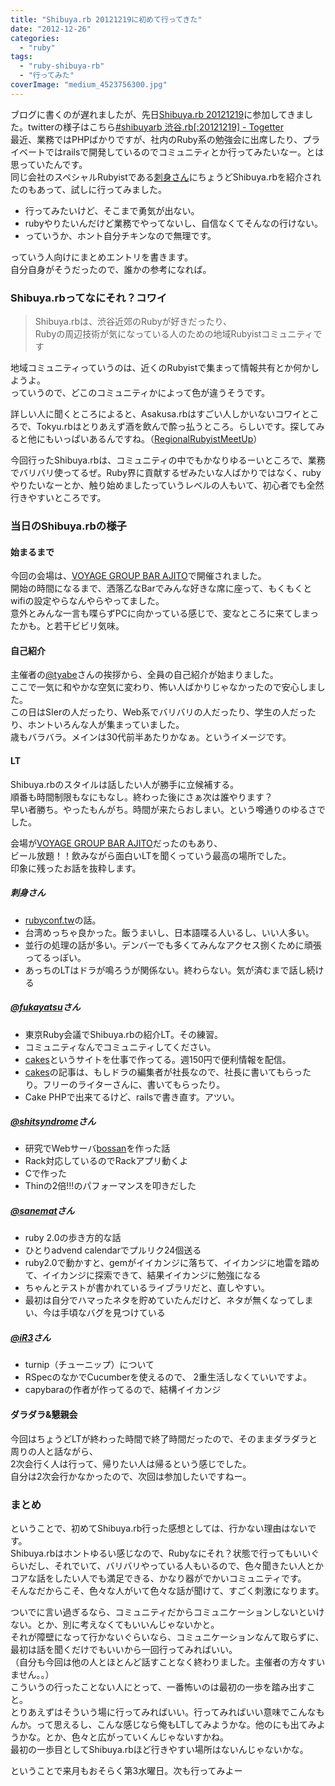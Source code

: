 ```yaml
---
title: "Shibuya.rb 20121219に初めて行ってきた"
date: "2012-12-26"
categories: 
  - "ruby"
tags: 
  - "ruby-shibuya-rb"
  - "行ってみた"
coverImage: "medium_4523756300.jpg"
---
```


ブログに書くのが遅れましたが、先日[Shibuya.rb 20121219](http://www.zusaar.com/event/447306)に参加してきました。twitterの様子はこちら[#shibuyarb 渋谷.rb\[:20121219\] - Togetter](http://togetter.com/li/425625)  
最近、業務ではPHPばかりですが、社内のRuby系の勉強会に出席したり、プライベートではrailsで開発しているのでコミュニティとか行ってみたいなー。とは思っていたんです。  
同じ会社のスペシャルRubyistである[刺身さん](https://twitter.com/kyanny)にちょうどShibuya.rbを紹介されたのもあって、試しに行ってみました。

- 行ってみたいけど、そこまで勇気が出ない。
- rubyやりたいんだけど業務でやってないし、自信なくてそんなの行けない。
- っていうか、ホント自分チキンなので無理です。

っていう人向けにまとめエントリを書きます。  
自分自身がそうだったので、誰かの参考になれば。

### Shibuya.rbってなにそれ？コワイ

> Shibuya.rbは、渋谷近郊のRubyが好きだったり、  
> Rubyの周辺技術が気になっている人のための地域Rubyistコミュニティです

地域コミュニティっていうのは、近くのRubyistで集まって情報共有とか何かしようよ。  
っていうので、どこのコミュニティかによって色が違うそうです。

詳しい人に聞くところによると、Asakusa.rbはすごい人しかいないコワイところで、Tokyu.rbはとりあえず酒を飲んで酔っ払うところ。らしいです。探してみると他にもいっぱいあるんですね。（[RegionalRubyistMeetUp](https://github.com/ruby-no-kai/official/wiki/RegionalRubyistMeetUp)）

今回行ったShibuya.rbは、コミュニティの中でもかなりゆるーいところで、業務でバリバリ使ってるぜ。Ruby界に貢献するぜみたいな人ばかりではなく、rubyやりたいなーとか、触り始めましたっていうレベルの人もいて、初心者でも全然行きやすいところです。

### 当日のShibuya.rbの様子

#### 始まるまで

今回の会場は、[VOYAGE GROUP BAR AJITO](http://voyagegroup.com/business/office/office015/)で開催されました。  
開始の時間になるまで、洒落乙なBarでみんな好きな席に座って、もくもくとwifiの設定やらなんやらやってました。  
意外とみんな一言も喋らずPCに向かっている感じで、変なところに来てしまったかも。と若干ビビリ気味。

#### 自己紹介

主催者の[@tyabe](https://twitter.com/tyabe)さんの挨拶から、全員の自己紹介が始まりました。  
ここで一気に和やかな空気に変わり、怖い人ばかりじゃなかったので安心しました。  
この日はSIerの人だったり、Web系でバリバリの人だったり、学生の人だったり、ホントいろんな人が集まっていました。  
歳もバラバラ。メインは30代前半あたりかなぁ。というイメージです。

#### LT

Shibuya.rbのスタイルは話したい人が勝手に立候補する。  
順番も時間制限もなにもなし。終わった後にさぁ次は誰やります？  
早い者勝ち。やったもんがち。時間が来たらおしまい。という噂通りのゆるさでした。

会場が[VOYAGE GROUP BAR AJITO](http://voyagegroup.com/business/office/office015/)だったのもあり、  
ビール放題！！飲みながら面白いLTを聞くっていう最高の場所でした。  
印象に残ったお話を抜粋します。

##### 刺身さん

- [rubyconf.tw](http://rubyconf.tw/2012/)の話。
- 台湾めっちゃ良かった。飯うまいし、日本語喋る人いるし、いい人多い。
- 並行の処理の話が多い。デンバーでも多くてみんなアクセス捌くために頑張ってるっぽい。
- あっちのLTはドラが鳴ろうが関係ない。終わらない。気が済むまで話し続ける

##### [@fukayatsu](https://twitter.com/fukayatsu)さん

- 東京Ruby会議でShibuya.rbの紹介LT。その練習。
- コミュニティなんでコミュニティしてください。
- [cakes](https://cakes.mu/posts)というサイトを仕事で作ってる。週150円で便利情報を配信。
- [cakes](https://cakes.mu/posts)の記事は、もしドラの編集者が社長なので、社長に書いてもらったり。フリーのライターさんに、書いてもらったり。
- Cake PHPで出来てるけど、railsで書き直す。アツい。

##### [@shitsyndrome](https://twitter.com/shitsyndrome)さん

- 研究でWebサーバ[bossan](https://github.com/kubo39/bossan)を作った話
- Rack対応しているのでRackアプリ動くよ
- Cで作った
- Thinの2倍!!!のパフォーマンスを叩きだした

##### [@sanemat](https://twitter.com/sanemat)さん

- ruby 2.0の歩き方的な話
- ひとりadvend calendarでプルリク24個送る
- ruby2.0で動かすと、gemがイイカンジに落ちて、イイカンジに地雷を踏めて、イイカンジに探索できて、結果イイカンジに勉強になる
- ちゃんとテストが書かれているライブラリだと、直しやすい。
- 最初は自分でハマったネタを貯めていたんだけど、ネタが無くなってしまい、今は手頃なバグを見つけている

##### [@iR3](https://twitter.com/iR3)さん

- turnip（チューニップ）について
- RSpecのなかでCucumberを使えるので、 2重生活しなくていいですよ。
- capybaraの作者が作ってるので、結構イイカンジ

#### ダラダラ&懇親会

今回はちょうどLTが終わった時間で終了時間だったので、そのままダラダラと周りの人と話ながら、  
2次会行く人は行って、帰りたい人は帰るという感じでした。  
自分は2次会行かなかったので、次回は参加したいですねー。

### まとめ

ということで、初めてShibuya.rb行った感想としては、行かない理由はないです。  
Shibuya.rbはホントゆるい感じなので、Rubyなにそれ？状態で行ってもいいぐらいだし、それでいて、バリバリやっている人もいるので、色々聞きたい人とかコアな話をしたい人でも満足できる、かなり器がでかいコミュニティです。  
そんなだからこそ、色々な人がいて色々な話が聞けて、すごく刺激になります。

ついでに言い過ぎるなら、コミュニティだからコミュニケーションしないといけない。とか、別に考えなくてもいいんじゃないかと。  
それが障壁になって行かないぐらいなら、コミュニケーションなんて取らずに、最初は話を聞くだけでもいいから一回行ってみればいい。  
（自分も今回は他の人とほとんど話すことなく終わりました。主催者の方々すいません。。）  
こういうの行ったことない人にとって、一番怖いのは最初の一歩を踏み出すこと。  
とりあえずはそういう場に行ってみればいい。行ってみればいい意味でこんなもんか。って思えるし、こんな感じなら俺もLTしてみようかな。他のにも出てみようかな。とか、色々と広がっていくんじゃないすかね。  
最初の一歩目としてShibuya.rbほど行きやすい場所はないんじゃないかな。

ということで来月もおそらく第3水曜日。次も行ってみよー

